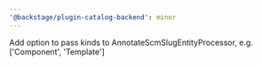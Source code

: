 ```yaml
---
'@backstage/plugin-catalog-backend': minor
---
```


Add option to pass kinds to AnnotateScmSlugEntityProcessor, e.g. ['Component', 'Template']
